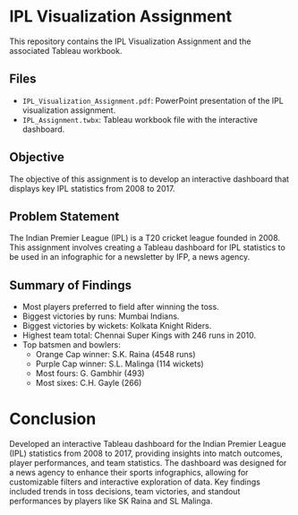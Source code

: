 # IPL Visualization Assignment

This repository contains the IPL Visualization Assignment and the associated Tableau workbook.

## Files

- `IPL_Visualization_Assignment.pdf`: PowerPoint presentation of the IPL visualization assignment.
- `IPL_Assignment.twbx`: Tableau workbook file with the interactive dashboard.

## Objective

The objective of this assignment is to develop an interactive dashboard that displays key IPL statistics from 2008 to 2017.

## Problem Statement

The Indian Premier League (IPL) is a T20 cricket league founded in 2008. This assignment involves creating a Tableau dashboard for IPL statistics to be used in an infographic for a newsletter by IFP, a news agency.

## Summary of Findings

- Most players preferred to field after winning the toss.
- Biggest victories by runs: Mumbai Indians.
- Biggest victories by wickets: Kolkata Knight Riders.
- Highest team total: Chennai Super Kings with 246 runs in 2010.
- Top batsmen and bowlers:
    - Orange Cap winner: S.K. Raina (4548 runs)
    - Purple Cap winner: S.L. Malinga (114 wickets)
    - Most fours: G. Gambhir (493)
    - Most sixes: C.H. Gayle (266)

# Conclusion
Developed an interactive Tableau dashboard for the Indian Premier League (IPL) statistics from 2008 to 2017, providing insights into match outcomes, player performances, and team statistics. The dashboard was designed for a news agency to enhance their sports infographics, allowing for customizable filters and interactive exploration of data. Key findings included trends in toss decisions, team victories, and standout performances by players like SK Raina and SL Malinga.

